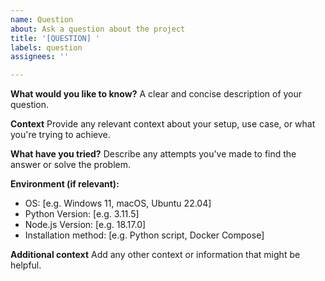 ```yaml
---
name: Question
about: Ask a question about the project
title: '[QUESTION] '
labels: question
assignees: ''

---
```


**What would you like to know?**
A clear and concise description of your question.

**Context**
Provide any relevant context about your setup, use case, or what you're trying to achieve.

**What have you tried?**
Describe any attempts you've made to find the answer or solve the problem.

**Environment (if relevant):**
 - OS: [e.g. Windows 11, macOS, Ubuntu 22.04]
 - Python Version: [e.g. 3.11.5]
 - Node.js Version: [e.g. 18.17.0]
 - Installation method: [e.g. Python script, Docker Compose]

**Additional context**
Add any other context or information that might be helpful.